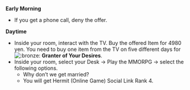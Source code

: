 **Early Morning**

- If you get a phone call, deny the offer.

**Daytime**

- Inside your room, interact with the TV. Buy the offered Item for 4980 yen. You need to buy one item from the TV on five different days for ![:bronze:](/assets/bronze.png) **Granter of Your Desires**.
- Inside your room, select your Desk -> Play the MMORPG -> select the following options.
  - Why don’t we get married?
  - You will get Hermit (Online Game) Social Link Rank 4.
